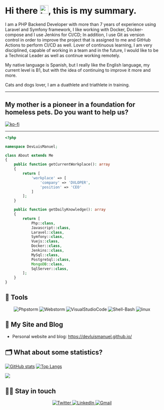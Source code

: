 # Hi there <img src="https://user-images.githubusercontent.com/1303154/88677602-1635ba80-d120-11ea-84d8-d263ba5fc3c0.gif" width="28px" alt="hi">, this is my summary.

I am a PHP Backend Developer with more than 7 years of experience using Laravel and Symfony framework, I like working with Docker, Docker-compose and I use Jenkins for CI/CD; In addition, I use Git as version control in order to improve the project that is assigned to me and GitHub Actions to perform CI/CD as well. Lover of continuous learning, I am very disciplined, capable of working in a team and in the future, I would like to be a Technical Leader as well as continue working remotely.

My native language is Spanish, but I really like the English language, my current level is B1, but with the idea of continuing to improve it more and more.

Cats and dogs lover, I am a duathlete and triathlete in training.

---
My mother is a pioneer in a foundation for homeless pets. Do you want to help us?
---
[![ko-fi](https://www.ko-fi.com/img/githubbutton_sm.svg)](https://ko-fi.com/DevLuisManuel)

---

```php
<?php

namespace DevLuisManuel;

class About extends Me
{
    public function getCurrentWorkplace(): array
    {
        return [
            'workplace' => [
                'company' => 'DVLOPER',
                'position' => 'CEO'         
            ]
        ];
    }

    public function getDailyKnowledge(): array
    {
        return [
            Php::class,
            Javascript::class,
            Laravel::class,
            Symfony::class,
            Vuejs::class,
            Docker::class,
            Jenkins::class,
            MySql::class,
            PostgreSql::class,
            MongoDB::class,
            SqlServer::class,
        ];
    }
}
```

## 🔧 Tools

<div align="center">
    <img alt="Phpstorm" src="https://img.shields.io/badge/phpstorm-%232C5261.svg?style=for-the-badge&logo=Phpstorm&color=blueviolet&logoColor=white"/>
    <img alt="Webstorm" src="https://img.shields.io/badge/webstorm-%232C5261.svg?style=for-the-badge&logo=Webstorm&color=blue&logoColor=white"/>
    <img alt="VisualStudioCode" src="https://img.shields.io/badge/Visual Studio Code-%232C5261.svg?style=for-the-badge&logo=visual-studio-code&color=blue&logoColor=white"/>
    <img alt="Shell-Bash" src="https://img.shields.io/badge/Shell bash-%232C5261.svg?style=for-the-badge&logo=gnu-bash&color=white&logoColor=black"/>
    <img alt="linux" src="https://img.shields.io/badge/linux-%232C5261.svg?style=for-the-badge&logo=linux&color=yellow&logoColor=white"/>
</div>

## 📝 My Site and Blog

- Personal website and blog: https://devluismanuel.github.io/

## 🗂️ What about some statistics?

[![GitHub stats](https://github-readme-stats.vercel.app/api?show_icons=true&username=DevLuisManuel&hide=contribs,prs)](https://github.com/DevLuisManuel/github-readme-stats)
[![Top Langs](https://github-readme-stats.vercel.app/api/top-langs/?username=DevLuisManuel&layout=compact)](https://github.com/DevLuisManuel/github-readme-stats)



<a href="https://github.com/anuraghazra/github-readme-stats" target="_blank">
  <img align="center" src="https://github-readme-stats.vercel.app/api/top-langs/?username=devluismanuel" />
</a>

## 👨‍💻 Stay in touch

<div align="center">
  <a href="https://twitter.com/DevLuisM" target="_blank">
    <img alt="Twitter" src="https://img.shields.io/badge/DevLuisM-%231DA1F2.svg?style=for-the-badge&logo=Twitter&logoColor=white"/>
  </a>
  <a href="https://www.linkedin.com/in/devluism/" target="_blank">
    <img alt="LinkedIn" src="https://img.shields.io/badge/linkedin-%230077B5.svg?style=for-the-badge&logo=linkedin&logoColor=white"/>
  </a>
  <a href="mailto:ing.luiszunigam@gmail.com" target="_blank">
  <img alt="Gmail" src="https://img.shields.io/badge/gmail-D14836?style=for-the-badge&logo=gmail&logoColor=white" />
</a>
</div>

